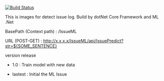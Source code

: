 [![Build Status](https://dev.azure.com/aphisiit/ML_Issue_Detection/_apis/build/status/aphisiit.ML_Issue_Detection?branchName=master)](https://dev.azure.com/aphisiit/ML_Issue_Detection/_build/latest?definitionId=6&branchName=master)

This is images for detect issue log. Build by dotNet Core Framework and ML .Net

BasePath (Context path) : /IssueML

URL (POST-GET) : http://x.x.x.x/IssueML/api/IssuePredict?str=${SOME_SENTENCE} 

version release

- 1.0 : Train model with new data

- lastest : Initial the ML Issue